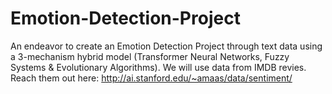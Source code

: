 # Emotion-Detection-Project
An endeavor to create an Emotion Detection Project through text data using a 3-mechanism hybrid model (Transformer Neural Networks, Fuzzy Systems &amp; Evolutionary Algorithms).
We will use data from IMDB revies. Reach them out here: http://ai.stanford.edu/~amaas/data/sentiment/
